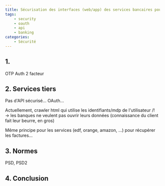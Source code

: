 ```yaml
---
title: Sécurisation des interfaces (web/app) des services bancaires pour particuliers
tags:
    - security
    - oauth
    - api
    - banking
categories:
    - Sécurité
---
```



## 1.
OTP
Auth 2 facteur

## 2. Services tiers
Pas d'API sécurisé... OAuth...

Actuellement, crawler html qui utilise les identifiants/mdp de l'utilisateur /!\
-> les banques ne veulent pas ouvrir leurs données (connaissance du client fait leur beurre, en gros)

Même principe pour les services (edf, orange, amazon, ...) pour récupérer les factures...

## 3. Normes
PSD, PSD2

## 4. Conclusion
